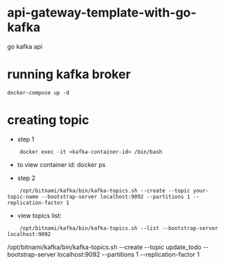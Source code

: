 # api-gateway-template-with-go-kafka
go kafka api

# running kafka broker
    docker-compose up -d

# creating topic
- step 1
```
    docker exec -it <kafka-container-id> /bin/bash
```
- to view container id:
        docker ps 

- step 2
```
    /opt/bitnami/kafka/bin/kafka-topics.sh --create --topic your-topic-name --bootstrap-server localhost:9092 --partitions 1 --replication-factor 1
```

- view topics list:
```
    /opt/bitnami/kafka/bin/kafka-topics.sh --list --bootstrap-server localhost:9092
```

 /opt/bitnami/kafka/bin/kafka-topics.sh --create --topic update_todo --bootstrap-server localhost:9092 --partitions 1 --replication-factor 1